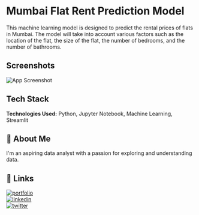 
# Mumbai Flat Rent Prediction Model

This machine learning model is designed to predict the rental prices of flats in Mumbai. The model will take into account various factors such as the location of the flat, the size of the flat, the number of bedrooms, and the number of bathrooms. 

## Screenshots

![App Screenshot](https://iili.io/HKQgQ14.md.jpg>)


## Tech Stack

**Technologies Used:** Python, Jupyter Notebook, Machine Learning, Streamlit



## 🚀 About Me
I'm an aspiring data analyst with a passion for exploring and understanding data.


## 🔗 Links
[![portfolio](https://img.shields.io/badge/my_portfolio-000?style=for-the-badge&logo=ko-fi&logoColor=white)](https://drive.google.com/file/d/1J86JjpgSbnAc9IYTsXIHEIh5CpyeC962/view?usp=share_link)
<br>
[![linkedin](https://img.shields.io/badge/linkedin-0A66C2?style=for-the-badge&logo=linkedin&logoColor=white)](https://www.linkedin.com/in/chinmaytanawade/)
<br>
[![twitter](https://img.shields.io/badge/twitter-1DA1F2?style=for-the-badge&logo=twitter&logoColor=white)](https://twitter.com/tchinmay47)

